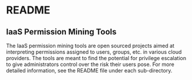 <h1>README</h1>
<h2>IaaS Permission Mining Tools</h2>
The IaaS permission mining tools are open sourced projects aimed at interpreting permissions assigned to users, groups, etc. in various cloud providers. The tools are meant to find the potential for privilege escalation to give administrators control over the risk their users pose. For more detailed information, see the README file under each sub-directory.
